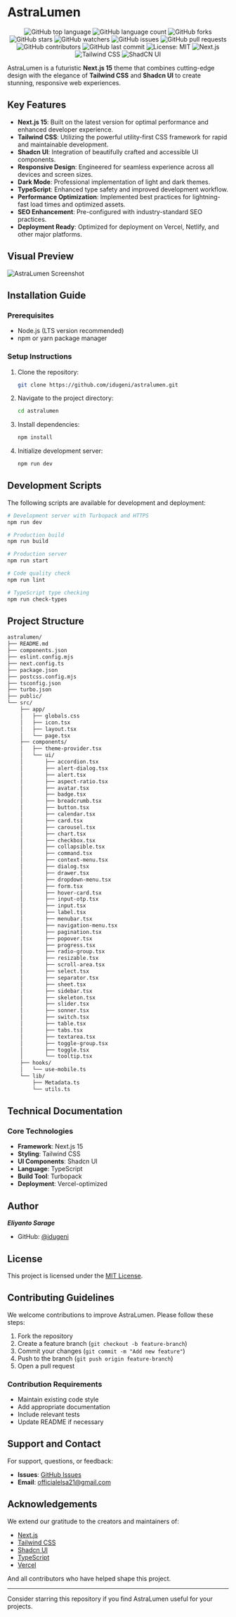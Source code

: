 # AstraLumen

<p align="center">
    <img src="https://img.shields.io/github/languages/top/idugeni/astralumen" alt="GitHub top language">
    <img src="https://img.shields.io/github/languages/count/idugeni/astralumen" alt="GitHub language count">
    <img src="https://img.shields.io/github/forks/idugeni/astralumen?style=social" alt="GitHub forks">
    <img src="https://img.shields.io/github/stars/idugeni/astralumen?style=social" alt="GitHub stars">
    <img src="https://img.shields.io/github/watchers/idugeni/astralumen?style=social" alt="GitHub watchers">
    <img src="https://img.shields.io/github/issues/idugeni/astralumen" alt="GitHub issues">
    <img src="https://img.shields.io/github/issues-pr/idugeni/astralumen" alt="GitHub pull requests">
    <img src="https://img.shields.io/github/contributors/idugeni/astralumen" alt="GitHub contributors">
    <img src="https://img.shields.io/github/last-commit/idugeni/astralumen" alt="GitHub last commit">
    <img src="https://img.shields.io/badge/License-MIT-yellow.svg" alt="License: MIT">
    <img src="https://img.shields.io/badge/Next.js-15-blue" alt="Next.js">
    <img src="https://img.shields.io/badge/TailwindCSS-v4-blue" alt="Tailwind CSS">
    <img src="https://img.shields.io/badge/ShadCN_UI-v3-blue" alt="ShadCN UI">
</p>

AstraLumen is a futuristic **Next.js 15** theme that combines cutting-edge design with the elegance of **Tailwind CSS** and **Shadcn UI** to create stunning, responsive web experiences.

## Key Features

* **Next.js 15**: Built on the latest version for optimal performance and enhanced developer experience.
* **Tailwind CSS**: Utilizing the powerful utility-first CSS framework for rapid and maintainable development.
* **Shadcn UI**: Integration of beautifully crafted and accessible UI components.
* **Responsive Design**: Engineered for seamless experience across all devices and screen sizes.
* **Dark Mode**: Professional implementation of light and dark themes.
* **TypeScript**: Enhanced type safety and improved development workflow.
* **Performance Optimization**: Implemented best practices for lightning-fast load times and optimized assets.
* **SEO Enhancement**: Pre-configured with industry-standard SEO practices.
* **Deployment Ready**: Optimized for deployment on Vercel, Netlify, and other major platforms.

## Visual Preview

![AstraLumen Screenshot](/public/astralumen.png)

## Installation Guide

### Prerequisites

* Node.js (LTS version recommended)
* npm or yarn package manager

### Setup Instructions

1. Clone the repository:

    ```bash
    git clone https://github.com/idugeni/astralumen.git
    ```

2. Navigate to the project directory:

    ```bash
    cd astralumen
    ```

3. Install dependencies:

    ```bash
    npm install
    ```

4. Initialize development server:

    ```bash
    npm run dev
    ```

## Development Scripts

The following scripts are available for development and deployment:

```bash
# Development server with Turbopack and HTTPS
npm run dev

# Production build
npm run build

# Production server
npm run start

# Code quality check
npm run lint

# TypeScript type checking
npm run check-types
```

## Project Structure

```sh
astralumen/
├── README.md
├── components.json
├── eslint.config.mjs
├── next.config.ts
├── package.json
├── postcss.config.mjs
├── tsconfig.json
├── turbo.json
├── public/
└── src/
    ├── app/
    │   ├── globals.css
    │   ├── icon.tsx
    │   ├── layout.tsx
    │   └── page.tsx
    ├── components/
    │   ├── theme-provider.tsx
    │   └── ui/
    │       ├── accordion.tsx
    │       ├── alert-dialog.tsx
    │       ├── alert.tsx
    │       ├── aspect-ratio.tsx
    │       ├── avatar.tsx
    │       ├── badge.tsx
    │       ├── breadcrumb.tsx
    │       ├── button.tsx
    │       ├── calendar.tsx
    │       ├── card.tsx
    │       ├── carousel.tsx
    │       ├── chart.tsx
    │       ├── checkbox.tsx
    │       ├── collapsible.tsx
    │       ├── command.tsx
    │       ├── context-menu.tsx
    │       ├── dialog.tsx
    │       ├── drawer.tsx
    │       ├── dropdown-menu.tsx
    │       ├── form.tsx
    │       ├── hover-card.tsx
    │       ├── input-otp.tsx
    │       ├── input.tsx
    │       ├── label.tsx
    │       ├── menubar.tsx
    │       ├── navigation-menu.tsx
    │       ├── pagination.tsx
    │       ├── popover.tsx
    │       ├── progress.tsx
    │       ├── radio-group.tsx
    │       ├── resizable.tsx
    │       ├── scroll-area.tsx
    │       ├── select.tsx
    │       ├── separator.tsx
    │       ├── sheet.tsx
    │       ├── sidebar.tsx
    │       ├── skeleton.tsx
    │       ├── slider.tsx
    │       ├── sonner.tsx
    │       ├── switch.tsx
    │       ├── table.tsx
    │       ├── tabs.tsx
    │       ├── textarea.tsx
    │       ├── toggle-group.tsx
    │       ├── toggle.tsx
    │       └── tooltip.tsx
    ├── hooks/
    │   └── use-mobile.ts
    └── lib/
        ├── Metadata.ts
        └── utils.ts
```

## Technical Documentation

### Core Technologies

* **Framework**: Next.js 15
* **Styling**: Tailwind CSS
* **UI Components**: Shadcn UI
* **Language**: TypeScript
* **Build Tool**: Turbopack
* **Deployment**: Vercel-optimized

## Author

***Eliyanto Sarage***

* GitHub: [@idugeni](https://github.com/idugeni)

## License

This project is licensed under the [MIT License](https://opensource.org/licenses/MIT).

## Contributing Guidelines

We welcome contributions to improve AstraLumen. Please follow these steps:

1. Fork the repository
2. Create a feature branch (`git checkout -b feature-branch`)
3. Commit your changes (`git commit -m "Add new feature"`)
4. Push to the branch (`git push origin feature-branch`)
5. Open a pull request

### Contribution Requirements

* Maintain existing code style
* Add appropriate documentation
* Include relevant tests
* Update README if necessary

## Support and Contact

For support, questions, or feedback:

* **Issues**: [GitHub Issues](https://github.com/idugeni/astralumen/issues)
* **Email**: [officialelsa21@gmail.com](mailto:officialelsa21@gmail.com)

## Acknowledgements

We extend our gratitude to the creators and maintainers of:

* [Next.js](https://nextjs.org/)
* [Tailwind CSS](https://tailwindcss.com/)
* [Shadcn UI](https://ui.shadcn.com/)
* [TypeScript](https://www.typescriptlang.org/)
* [Vercel](https://vercel.com/)

And all contributors who have helped shape this project.

---

Consider starring this repository if you find AstraLumen useful for your projects.
